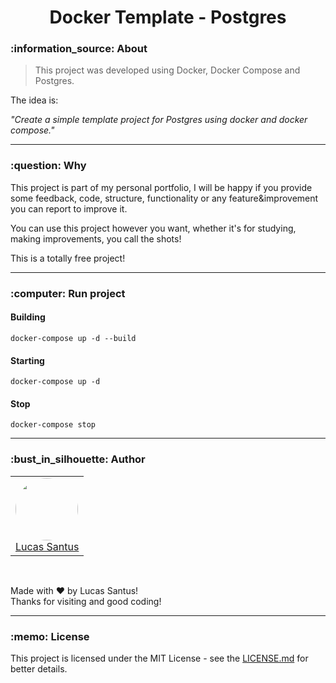 <h1 align="center">Docker Template - Postgres</h1>

<h3 id="about">:information_source: About</h3>

> This project was developed using Docker, Docker Compose and Postgres.

The idea is:

_"Create a simple template project for Postgres using docker and docker compose."_

---

<h3 id="why">:question: Why</h3>

This project is part of my personal portfolio, I will be happy if you provide some feedback, code, structure, functionality or any feature&improvement you can report to improve it.

You can use this project however you want, whether it's for studying, making improvements, you call the shots!

This is a totally free project!

---

<h3 id="running">:computer: Run project</h3>

<h4><strong>Building</strong></h4>

```
docker-compose up -d --build
```

<h4><strong>Starting</strong></h4>

```
docker-compose up -d
```

<h4><strong>Stop</strong></h4>

```
docker-compose stop
```

---

<h3 id="author">:bust_in_silhouette: Author</h3>

<table>
	<tr>
		<td>
			<div> 
				<a href="https://github.com/LucasSantus">
					<img style="border-radius: 50%;" src="https://github.com/LucasSantus.png" width="100px;" alt=""/>
					<br />
					Lucas Santus
				</a>
			</div>
		</td>
	</tr>
</table>
<br />

Made with ❤️ by Lucas Santus!<br />
Thanks for visiting and good coding!<br />

---

<h3 id="license">:memo: License</h3>

This project is licensed under the MIT License - see the [LICENSE.md](https://github.com/LucasSantus/docker-template-postgres/blob/master/LICENSE) for better details.
